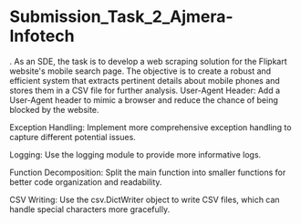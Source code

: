 # Submission_Task_2_Ajmera-Infotech
. As an SDE, the task is to develop a web scraping solution for the Flipkart website's mobile search page. The objective is to create a robust and efficient system that extracts pertinent details about mobile phones and stores them in a CSV file for further analysis.
User-Agent Header: Add a User-Agent header to mimic a browser and reduce the chance of being blocked by the website.

Exception Handling: Implement more comprehensive exception handling to capture different potential issues.

Logging: Use the logging module to provide more informative logs.

Function Decomposition: Split the main function into smaller functions for better code organization and readability.

CSV Writing: Use the csv.DictWriter object to write CSV files, which can handle special characters more gracefully.
